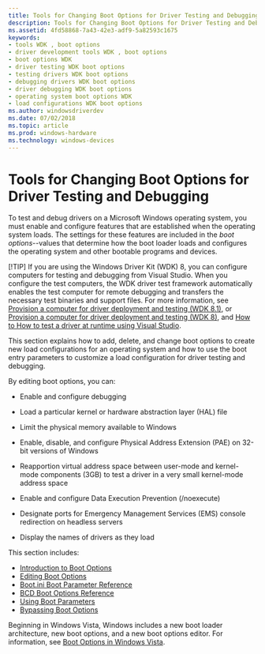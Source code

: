 ```yaml
---
title: Tools for Changing Boot Options for Driver Testing and Debugging
description: Tools for Changing Boot Options for Driver Testing and Debugging
ms.assetid: 4fd58868-7a43-42e3-adf9-5a82593c1675
keywords:
- tools WDK , boot options
- driver development tools WDK , boot options
- boot options WDK
- driver testing WDK boot options
- testing drivers WDK boot options
- debugging drivers WDK boot options
- driver debugging WDK boot options
- operating system boot options WDK
- load configurations WDK boot options
ms.author: windowsdriverdev
ms.date: 07/02/2018
ms.topic: article
ms.prod: windows-hardware
ms.technology: windows-devices
---
```


# Tools for Changing Boot Options for Driver Testing and Debugging

To test and debug drivers on a Microsoft Windows operating system, you must enable and configure features that are established when the operating system loads. The settings for these features are included in the *boot options*--values that determine how the boot loader loads and configures the operating system and other bootable programs and devices.

[!TIP] If you are using the Windows Driver Kit (WDK) 8, you can configure computers for testing and debugging from Visual Studio. When you configure the test computers, the WDK driver test framework automatically enables the test computer for remote debugging and transfers the necessary test binaries and support files. For more information, see [Provision a computer for driver deployment and testing (WDK 8.1)](https://msdn.microsoft.com/library/windows/hardware/dn745909), or [Provision a computer for driver deployment and testing (WDK 8)](https://msdn.microsoft.com/library/windows/hardware/hh698272), and [How to How to test a driver at runtime using Visual Studio](https://msdn.microsoft.com/windows-drivers/develop/testing_a_driver_at_runtime).

This section explains how to add, delete, and change boot options to create new load configurations for an operating system and how to use the boot entry parameters to customize a load configuration for driver testing and debugging.

By editing boot options, you can:

- Enable and configure debugging

- Load a particular kernel or hardware abstraction layer (HAL) file

- Limit the physical memory available to Windows

- Enable, disable, and configure Physical Address Extension (PAE) on 32-bit versions of Windows

- Reapportion virtual address space between user-mode and kernel-mode components (3GB) to test a driver in a very small kernel-mode address space

- Enable and configure Data Execution Prevention (/noexecute)

- Designate ports for Emergency Management Services (EMS) console redirection on headless servers

- Display the names of drivers as they load

This section includes:

- [Introduction to Boot Options](introduction-to-boot-options.md)
- [Editing Boot Options](editing-boot-options.md)
- [Boot.ini Boot Parameter Reference](https://msdn.microsoft.com/library/windows/hardware/ff542248)
- [BCD Boot Options Reference](https://msdn.microsoft.com/library/windows/hardware/ff542205)
- [Using Boot Parameters](using-boot-parameters.md)
- [Bypassing Boot Options](bypassing-boot-options.md)

Beginning in Windows Vista, Windows includes a new boot loader architecture, new boot options, and a new boot options editor. For information, see [Boot Options in Windows Vista](boot-options-in-windows-vista-and-later.md).
